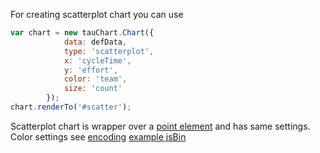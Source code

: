 For creating scatterplot chart you can use
```javascript
var chart = new tauChart.Chart({
            data: defData,
            type: 'scatterplot',
            x: 'cycleTime',
            y: 'effort',
            color: 'team',
            size: 'count'
        });
chart.renderTo('#scatter');
```
Scatterplot chart is wrapper over a [point element](../advanced/elements.md#point) and has same settings.
Color settings see [encoding](../advanced/encoding.md)
[example jsBin](http://jsbin.com/hogoci/16/embed?output&height=500px)
